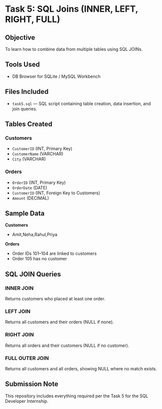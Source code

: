 # Task 5: SQL Joins (INNER, LEFT, RIGHT, FULL)

##  Objective
To learn how to combine data from multiple tables using SQL JOINs.

##  Tools Used
- DB Browser for SQLite / MySQL Workbench

## Files Included
- `task5.sql` — SQL script containing table creation, data insertion, and join queries.

## Tables Created

### Customers
- `CustomerID` (INT, Primary Key)
- `CustomerName` (VARCHAR)
- `City` (VARCHAR)

### Orders
- `OrderID` (INT, Primary Key)
- `OrderDate` (DATE)
- `CustomerID` (INT, Foreign Key to Customers)
- `Amount` (DECIMAL)

##  Sample Data

**Customers**
- Amit,Neha,Rahul,Priya

**Orders**
- Order IDs 101–104 are linked to customers
- Order 105 has no customer

## SQL JOIN Queries

### INNER JOIN
Returns customers who placed at least one order.

### LEFT JOIN
Returns all customers and their orders (NULL if none).

### RIGHT JOIN
Returns all orders and their customers (NULL if no customer).

### FULL OUTER JOIN
Returns all customers and all orders, showing NULL where no match exists.

## Submission Note
This repository includes everything required per the Task 5 for the SQL Developer Internship.

